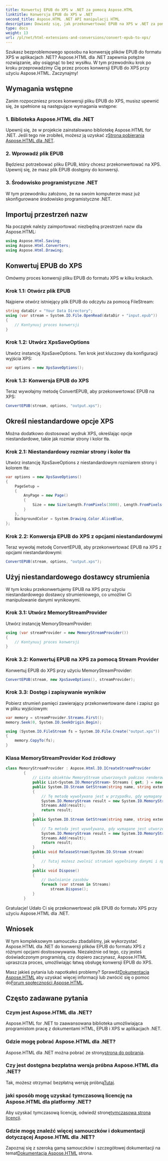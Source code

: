 ```yaml
---
title: Konwertuj EPUB do XPS w .NET za pomocą Aspose.HTML
linktitle: Konwersja EPUB do XPS w .NET
second_title: Aspose.HTML .NET API manipulacji HTML
description: Dowiedz się, jak przekonwertować EPUB na XPS w .NET za pomocą Aspose.HTML dla .NET. Postępuj zgodnie z naszym przewodnikiem krok po kroku, aby uzyskać bezproblemową konwersję.
type: docs
weight: 13
url: /pl/net/html-extensions-and-conversions/convert-epub-to-xps/
---
```


Szukasz bezproblemowego sposobu na konwersję plików EPUB do formatu XPS w aplikacjach .NET? Aspose.HTML dla .NET zapewnia potężne rozwiązanie, aby osiągnąć to bez wysiłku. W tym przewodniku krok po kroku przeprowadzimy Cię przez proces konwersji EPUB do XPS przy użyciu Aspose.HTML. Zaczynajmy!

## Wymagania wstępne

Zanim rozpoczniesz proces konwersji pliku EPUB do XPS, musisz upewnić się, że spełnione są następujące wymagania wstępne:

### 1. Biblioteka Aspose.HTML dla .NET

 Upewnij się, że w projekcie zainstalowano bibliotekę Aspose.HTML for .NET. Jeśli tego nie zrobiłeś, możesz ją uzyskać z[Strona pobierania Aspose.HTML dla .NET](https://releases.aspose.com/html/net/).

### 2. Wprowadź plik EPUB

Będziesz potrzebować pliku EPUB, który chcesz przekonwertować na XPS. Upewnij się, że masz plik EPUB dostępny do konwersji.

### 3. Środowisko programistyczne .NET

W tym przewodniku założono, że na swoim komputerze masz już skonfigurowane środowisko programistyczne .NET.

## Importuj przestrzeń nazw

Na początek należy zaimportować niezbędną przestrzeń nazw dla Aspose.HTML:

```csharp
using Aspose.Html.Saving;
using Aspose.Html.Converters;
using Aspose.Html.Drawing;
```

## Konwertuj EPUB do XPS

Omówmy proces konwersji pliku EPUB do formatu XPS w kilku krokach.

### Krok 1.1: Otwórz plik EPUB

Najpierw otwórz istniejący plik EPUB do odczytu za pomocą FileStream:

```csharp
string dataDir = "Your Data Directory";
using (var stream = System.IO.File.OpenRead(dataDir + "input.epub"))
{
    // Kontynuuj proces konwersji
}
```

### Krok 1.2: Utwórz XpsSaveOptions

Utwórz instancję XpsSaveOptions. Ten krok jest kluczowy dla konfiguracji wyjścia XPS:

```csharp
var options = new XpsSaveOptions();
```

### Krok 1.3: Konwersja EPUB do XPS

Teraz wywołajmy metodę ConvertEPUB, aby przekonwertować EPUB na XPS:

```csharp
ConvertEPUB(stream, options, "output.xps");
```

## Określ niestandardowe opcje XPS

Można dodatkowo dostosować wydruk XPS, określając opcje niestandardowe, takie jak rozmiar strony i kolor tła.

### Krok 2.1: Niestandardowy rozmiar strony i kolor tła

Utwórz instancję XpsSaveOptions z niestandardowym rozmiarem strony i kolorem tła:

```csharp
var options = new XpsSaveOptions()
{
    PageSetup =
    {
        AnyPage = new Page()
        {
            Size = new Size(Length.FromPixels(3000), Length.FromPixels(1000))
        }
    },
    BackgroundColor = System.Drawing.Color.AliceBlue,
};
```

### Krok 2.2: Konwersja EPUB do XPS z opcjami niestandardowymi

Teraz wywołaj metodę ConvertEPUB, aby przekonwertować EPUB na XPS z opcjami niestandardowymi:

```csharp
ConvertEPUB(stream, options, "output.xps");
```

## Użyj niestandardowego dostawcy strumienia

W tym kroku przekonwertujemy EPUB na XPS przy użyciu niestandardowego dostawcy strumieniowego, co umożliwi Ci manipulowanie danymi wynikowymi.

### Krok 3.1: Utwórz MemoryStreamProvider

Utwórz instancję MemoryStreamProvider:

```csharp
using (var streamProvider = new MemoryStreamProvider())
{
    // Kontynuuj proces konwersji
}
```

### Krok 3.2: Konwertuj EPUB na XPS za pomocą Stream Provider

Konwertuj EPUB do XPS przy użyciu MemoryStreamProvider:

```csharp
ConvertEPUB(stream, new XpsSaveOptions(), streamProvider);
```

### Krok 3.3: Dostęp i zapisywanie wyników

Pobierz strumień pamięci zawierający przekonwertowane dane i zapisz go w pliku wyjściowym:

```csharp
var memory = streamProvider.Streams.First();
memory.Seek(0, System.IO.SeekOrigin.Begin);

using (System.IO.FileStream fs = System.IO.File.Create("output.xps"))
{
    memory.CopyTo(fs);
}
```

### Klasa MemoryStreamProvider Kod źródłowy

```csharp
class MemoryStreamProvider : Aspose.Html.IO.ICreateStreamProvider
        {
            // Lista obiektów MemoryStream utworzonych podczas renderowania dokumentu
            public List<System.IO.MemoryStream> Streams { get; } = new List<System.IO.MemoryStream>();
            public System.IO.Stream GetStream(string name, string extension)
            {
                // Tę metodę wywoływana jest w przypadku, gdy wymagany jest tylko jeden strumień wyjściowy, na przykład w przypadku formatów XPS, PDF lub TIFF.
                System.IO.MemoryStream result = new System.IO.MemoryStream();
                Streams.Add(result);
                return result;
            }
            public System.IO.Stream GetStream(string name, string extension, int page)
            {
                // Ta metoda jest wywoływana, gdy wymagane jest utworzenie wielu strumieni wyjściowych. Na przykład podczas renderowania HTML w celu wyświetlenia listy plików graficznych (JPG, PNG itp.)
                System.IO.MemoryStream result = new System.IO.MemoryStream();
                Streams.Add(result);
                return result;
            }
            public void ReleaseStream(System.IO.Stream stream)
            {
                // Tutaj możesz zwolnić strumień wypełniony danymi i np. zrzucić go na dysk twardy
            }
            public void Dispose()
            {
                // Uwalnianie zasobów
                foreach (var stream in Streams)
                    stream.Dispose();
            }
        }
```
Gratulacje! Udało Ci się przekonwertować plik EPUB do formatu XPS przy użyciu Aspose.HTML dla .NET.

## Wniosek

W tym kompleksowym samouczku zbadaliśmy, jak wykorzystać Aspose.HTML dla .NET do konwersji plików EPUB do formatu XPS z różnymi opcjami dostosowywania. Niezależnie od tego, czy jesteś doświadczonym programistą, czy dopiero zaczynasz, Aspose.HTML upraszcza proces, umożliwiając łatwą obsługę konwersji EPUB do XPS.

 Masz jakieś pytania lub napotkałeś problemy? Sprawdź[Dokumentacja Aspose.HTML](https://reference.aspose.com/html/net/) aby uzyskać więcej informacji lub zwrócić się o pomoc do[Forum społeczności Aspose.HTML](https://forum.aspose.com/).

## Często zadawane pytania

### Czym jest Aspose.HTML dla .NET?
Aspose.HTML for .NET to zaawansowana biblioteka umożliwiająca programistom pracę z dokumentami HTML, EPUB i XPS w aplikacjach .NET.

### Gdzie mogę pobrać Aspose.HTML dla .NET?
 Aspose.HTML dla .NET można pobrać ze strony[strona do pobrania](https://releases.aspose.com/html/net/).

### Czy jest dostępna bezpłatna wersja próbna Aspose.HTML dla .NET?
 Tak, możesz otrzymać bezpłatną wersję próbną[Tutaj](https://releases.aspose.com/).

### jaki sposób mogę uzyskać tymczasową licencję na Aspose.HTML dla platformy .NET?
 Aby uzyskać tymczasową licencję, odwiedź stronę[tymczasowa strona licencji](https://purchase.aspose.com/temporary-license/).

### Gdzie mogę znaleźć więcej samouczków i dokumentacji dotyczącej Aspose.HTML dla .NET?
 Zapoznaj się z szeroką gamą samouczków i szczegółowej dokumentacji na temat[Dokumentacja Aspose.HTML](https://reference.aspose.com/html/net/) strona.